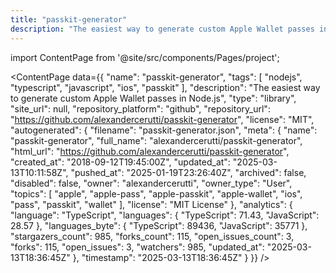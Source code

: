 ```yaml
---
title: "passkit-generator"
description: "The easiest way to generate custom Apple Wallet passes in Node.js"
---
```

import ContentPage from '@site/src/components/Pages/project';

<ContentPage
    data={{
  "name": "passkit-generator",
  "tags": [
    "nodejs",
    "typescript",
    "javascript",
    "ios",
    "passkit"
  ],
  "description": "The easiest way to generate custom Apple Wallet passes in Node.js",
  "type": "library",
  "site_url": null,
  "repository_platform": "github",
  "repository_url": "https://github.com/alexandercerutti/passkit-generator",
  "license": "MIT",
  "autogenerated": {
    "filename": "passkit-generator.json",
    "meta": {
      "name": "passkit-generator",
      "full_name": "alexandercerutti/passkit-generator",
      "html_url": "https://github.com/alexandercerutti/passkit-generator",
      "created_at": "2018-09-12T19:45:00Z",
      "updated_at": "2025-03-13T10:11:58Z",
      "pushed_at": "2025-01-19T23:26:40Z",
      "archived": false,
      "disabled": false,
      "owner": "alexandercerutti",
      "owner_type": "User",
      "topics": [
        "apple",
        "apple-pass",
        "apple-passkit",
        "apple-wallet",
        "ios",
        "pass",
        "passkit",
        "wallet"
      ],
      "license": "MIT License"
    },
    "analytics": {
      "language": "TypeScript",
      "languages": {
        "TypeScript": 71.43,
        "JavaScript": 28.57
      },
      "languages_byte": {
        "TypeScript": 89436,
        "JavaScript": 35771
      },
      "stargazers_count": 985,
      "forks_count": 115,
      "open_issues_count": 3,
      "forks": 115,
      "open_issues": 3,
      "watchers": 985,
      "updated_at": "2025-03-13T18:36:45Z"
    },
    "timestamp": "2025-03-13T18:36:45Z"
  }
}}
/>
